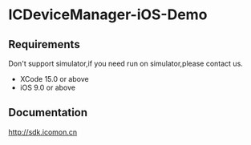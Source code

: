 # ICDeviceManager-iOS-Demo

## Requirements 

Don't support simulator,if you need run on simulator,please contact us.

- XCode 15.0 or above
- iOS 9.0 or above
  
## Documentation
http://sdk.icomon.cn
